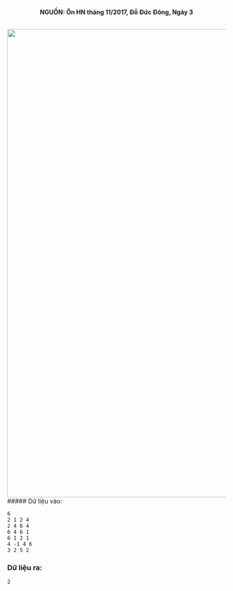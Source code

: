 **<center>NGUỒN: Ôn HN tháng 11/2017, Đỗ Đức Đông, Ngày 3</center>**
<br>

<img src="/images/problems/1030/archi.svg" width=1080px>##### Dữ liệu vào:
```
6
2 1 2 4
2 4 6 4
6 4 6 1
6 1 2 1
4 -1 4 6
3 2 5 2
```

### Dữ liệu ra:
```
2
```